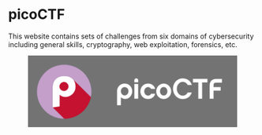 # picoCTF

This website contains sets of challenges from six domains of cybersecurity including general skills, cryptography, web exploitation, forensics, etc.&#x20;

<figure><img src="../.gitbook/assets/image (1) (1).png" alt=""><figcaption></figcaption></figure>
